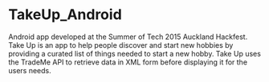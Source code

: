 # TakeUp_Android

Android app developed at the Summer of Tech 2015 Auckland Hackfest. Take Up is an app to help people discover and start new hobbies by providing a 
curated list of things needed to start a new hobby. Take Up uses the TradeMe API to retrieve data in XML form before displaying it for the users needs.
